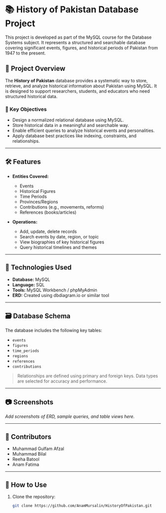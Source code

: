 # 📚 History of Pakistan Database Project

This project is developed as part of the MySQL course for the Database Systems subject. It represents a structured and searchable database covering significant events, figures, and historical periods of Pakistan from 1947 to the present.

## 📌 Project Overview

The **History of Pakistan** database provides a systematic way to store, retrieve, and analyze historical information about Pakistan using MySQL. It is designed to support researchers, students, and educators who need structured historical data.

### 🎯 Key Objectives

* Design a normalized relational database using MySQL.
* Store historical data in a meaningful and searchable way.
* Enable efficient queries to analyze historical events and personalities.
* Apply database best practices like indexing, constraints, and relationships.

---

## 🛠️ Features

* **Entities Covered:**

  * Events
  * Historical Figures
  * Time Periods
  * Provinces/Regions
  * Contributions (e.g., movements, reforms)
  * References (books/articles)

* **Operations:**

  * Add, update, delete records
  * Search events by date, region, or topic
  * View biographies of key historical figures
  * Query historical timelines and themes

---

## 🧰 Technologies Used

* **Database:** MySQL
* **Language:** SQL
* **Tools:** MySQL Workbench / phpMyAdmin
* **ERD:** Created using dbdiagram.io or similar tool

---

## 🗃️ Database Schema

The database includes the following key tables:

* `events`
* `figures`
* `time_periods`
* `regions`
* `references`
* `contributions`

> Relationships are defined using primary and foreign keys. Data types are selected for accuracy and performance.

---

## 📷 Screenshots

*Add screenshots of ERD, sample queries, and table views here.*

---

## 👥 Contributors

* Muhammad Gulfam Afzal
* Muhammad Bilal
* Reeha Batool
* Anam Fatima

---

## 📖 How to Use

1. Clone the repository:
   ```bash
   git clone https://github.com/AnamMursalin/HistoryOfPakistan.git
